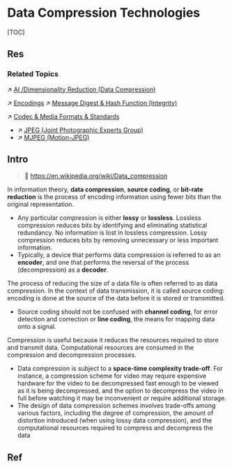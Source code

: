 # Data Compression Technologies

[TOC]



## Res
### Related Topics
↗ [AI /Dimensionality Reduction (Data Compression)](../../../Artificial%20Intelligence/🗝️%20AI%20Basics%20&%20Machine%20Learning/📌%20Statistical%20Learning%20Theory/🗿%20Types%20of%20Classic%20ML%20Tasks%20&%20Statistical%20Machine%20Learning%20Methods/Unsupervised%20Learning/Dimensionality%20Reduction%20(Data%20Compression)/Dimensionality%20Reduction%20(Data%20Compression).md)

↗ [Encodings](../../../🗺%20CS%20Overview/💋%20Intro%20to%20Computer%20Science/😤%20Information,%20Data,%20Number%20and%20Math%20in%20Digital%20Systems/Encodings.md)
↗ [Message Digest & Hash Function (Integrity)](../../../CyberSecurity/🚬%20Cryptology%20&%20Secure%20Communication/🤐%20Cryptography/Modern%20Cryptography/Cryptographic%20Techniques%20for%20Integrity%20&%20Authentication/Message%20Digest%20&%20Hash%20Function%20(Integrity)/Message%20Digest%20&%20Hash%20Function%20(Integrity).md)

↗ [Codec & Media Formats & Standards](Codec%20&%20Media%20Formats%20&%20Standards/Codec%20&%20Media%20Formats%20&%20Standards.md)
- ↗ [JPEG (Joint Photographic Experts Group)](Codec%20&%20Media%20Formats%20&%20Standards/Graphics%20Formats%20&%20Standards/JPEG%20(Joint%20Photographic%20Experts%20Group).md)
- ↗ [MJPEG (Motion-JPEG)](Codec%20&%20Media%20Formats%20&%20Standards/Streaming%20Formats%20&%20Standards/MJPEG%20(Motion-JPEG).md)



## Intro
> 🔗 https://en.wikipedia.org/wiki/Data_compression

In information theory, **data compression**, **source coding**, or **bit-rate reduction** is the process of encoding information using fewer bits than the original representation. 
- Any particular compression is either **lossy** or **lossless**. Lossless compression reduces bits by identifying and eliminating statistical redundancy. No information is lost in lossless compression. Lossy compression reduces bits by removing unnecessary or less important information. 
- Typically, a device that performs data compression is referred to as an **encoder**, and one that performs the reversal of the process (decompression) as a **decoder**.

The process of reducing the size of a data file is often referred to as data compression. In the context of data transmission, it is called source coding: encoding is done at the source of the data before it is stored or transmitted. 
- Source coding should not be confused with **channel coding**, for error detection and correction or **line coding**, the means for mapping data onto a signal.

Compression is useful because it reduces the resources required to store and transmit data. Computational resources are consumed in the compression and decompression processes. 
- Data compression is subject to a **space-time complexity trade-off**. For instance, a compression scheme for video may require expensive hardware for the video to be decompressed fast enough to be viewed as it is being decompressed, and the option to decompress the video in full before watching it may be inconvenient or require additional storage. 
- The design of data compression schemes involves trade-offs among various factors, including the degree of compression, the amount of distortion introduced (when using lossy data compression), and the computational resources required to compress and decompress the data



## Ref
[Data compression | Wikipedia]:  https://en.wikipedia.org/wiki/Data_compression

